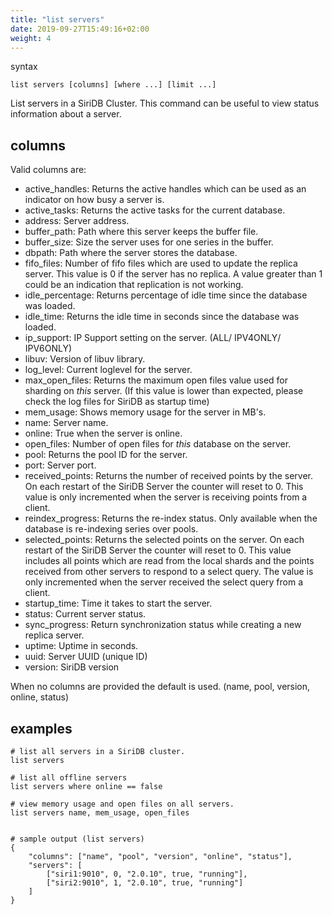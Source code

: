 ```yaml
---
title: "list servers"
date: 2019-09-27T15:49:16+02:00
weight: 4
---
```


syntax

	list servers [columns] [where ...] [limit ...]

List servers in a SiriDB Cluster. This command can be useful to view status
information about a server.

columns
-------
Valid columns are:

- active_handles: Returns the active handles which can be used as an indicator on how busy a server is.
- active_tasks: Returns the active tasks for the current database.
- address: Server address.
- buffer_path: Path where this server keeps the buffer file.
- buffer_size: Size the server uses for one series in the buffer.
- dbpath: Path where the server stores the database.
- fifo_files: Number of fifo files which are used to update the replica server. This value is 0 if the server has no replica. A value greater than 1 could be an indication that replication is not working.
- idle_percentage: Returns percentage of idle time since the database was loaded.
- idle_time: Returns the idle time in seconds since the database was loaded.
- ip_support: IP Support setting on the server. (ALL/ IPV4ONLY/ IPV6ONLY)
- libuv: Version of libuv library.
- log_level: Current loglevel for the server.
- max\_open\_files: Returns the maximum open files value used for sharding on *this* server. (If this value is lower than expected, please check the log files for SiriDB as startup time)
- mem_usage: Shows memory usage for the server in MB's.
- name: Server name.
- online: True when the server is online.
- open_files: Number of open files for *this* database on the server.
- pool: Returns the pool ID for the server.
- port: Server port.
- received_points: Returns the number of received points by the server. On each restart of the SiriDB Server the counter will reset to 0. This value is only incremented when the server is receiving points from a client.
- reindex_progress: Returns the re-index status. Only available when the database is re-indexing series over pools.
- selected_points: Returns the selected points on the server. On each restart of the SiriDB Server the counter will reset to 0. This value includes all points which are read from the local shards and the points received from other servers to respond to a select query. The value is only incremented when the server received the select query from a client.
- startup_time: Time it takes to start the server.
- status: Current server status.
- sync_progress: Return synchronization status while creating a new replica server.
- uptime: Uptime in seconds.
- uuid: Server UUID (unique ID)
- version: SiriDB version

When no columns are provided the default is used. (name, pool, version, online, status)

examples
--------

	# list all servers in a SiriDB cluster.
	list servers

	# list all offline servers
	list servers where online == false

	# view memory usage and open files on all servers.
	list servers name, mem_usage, open_files


	# sample output (list servers)
	{
		"columns": ["name", "pool", "version", "online", "status"],
		"servers": [
			["siri1:9010", 0, "2.0.10", true, "running"],
			["siri2:9010", 1, "2.0.10", true, "running"]
		]
	}
